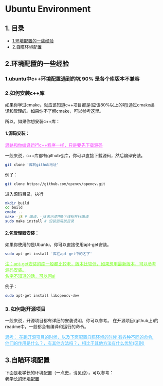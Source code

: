 # Ubuntu Environment

## 1. 目录
- [1.环境配置的一些经验](#1ubuntu中c环境配置遇到的坑-90-是各个库版本不兼容)
- [2.自瞄环境配置](#3自瞄环境配置)  


## 2.环境配置的一些经验

### 1.ubuntu中c++环境配置遇到的坑 90% 是各个库版本不兼容

### 2.如何安装c++库

如果你学过cmake，就应该知道c++项目都是(应该80%以上的吧)通过cmake编译和管理的。如果你不了解cmake，可以参考[这里]()。

所以，如果你想安装c++库：  
#### 1.源码安装：   

<span style="color: rgba(242, 0, 255, 0.79); text-decoration: underline;">思路和你编译运行c++程序一样，只是要先下载源码</span>
 
一般来说，c++库都有github仓库，你可以直接下载源码，然后编译安装。

```bash
git clone '库的github地址'
```
例子：
```bash
git clone https://github.com/opencv/opencv.git
```

进入源码目录，执行
```bash
mkdir build
cd build
cmake .. 
make -j8 # 编译，-j8表示使用8个线程并行编译
sudo make install # 安装到系统目录
```
#### 2.包管理器安装：
如果你使用的是Ubuntu，你可以直接使用apt-get安装。
```bash
sudo apt-get install '库在apt-get中的名字'
```
<span style="color: rgba(102, 255, 0, 0.84); text-decoration: underline;">注：apt-get安装的库一般都比较老，版本比较低，如果想用最新版本，可以参考源码安装。  
名字不知道的话，可以问ai</span>  

例子：
```bash
sudo apt-get install libopencv-dev
```

### 3. 如何跑开源项目
一般来说，开源项目都有详细的安装说明，你可以参考。
在开源项目(github上)的readme中，一般都会有编译和运行的命令。


<span style="color: rgba(0, 162, 255, 0.7); text-decoration: underline;">思考： 在跑开源项目的时候，以及下面配置自瞄环境的时候 有各种不同的命令, 他们的作用是什么？，有其他方法吗？，相比于其他方法有什么优势(区别)</span>


## 3.自瞄环境配置

下面是老学长的环境配置（一点史，请见谅），可以参考：   
[老学长的环境配置](https://github.com/Aubrey-xiang/environment_configuration.git)
